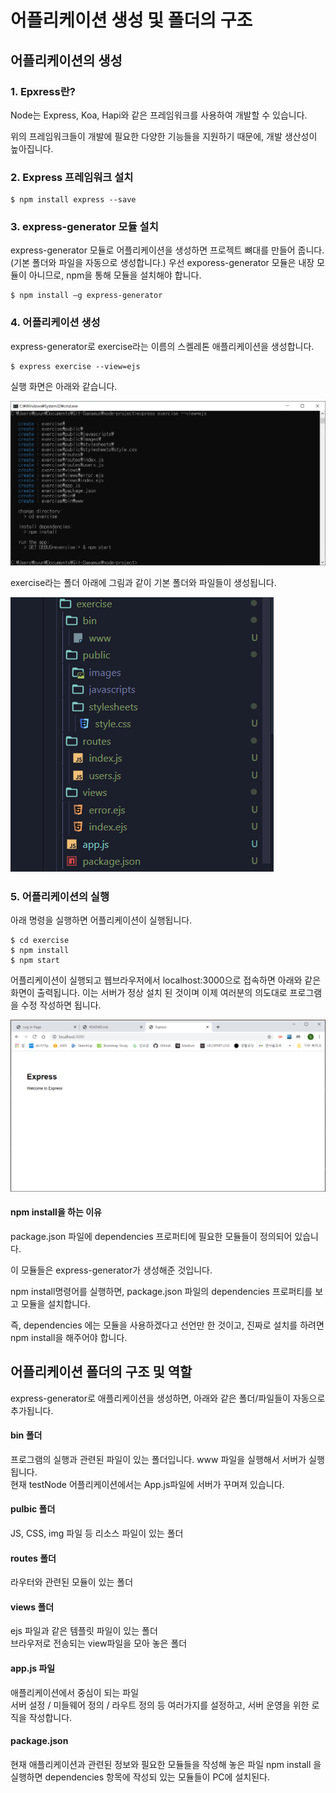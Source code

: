 # 어플리케이션 생성 및 폴더의 구조

## 어플리케이션의 생성

### 1. Epxress란?

Node는 Express, Koa, Hapi와 같은 프레임워크를 사용하여 개발할 수 있습니다.

위의 프레임워크들이 개발에 필요한 다양한 기능들을 지원하기 때문에, 개발 생산성이 높아집니다.

### 2. Express 프레임워크 설치

    $ npm install express --save

### 3. express-generator 모듈 설치

express-generator 모듈로 어플리케이션을 생성하면 프로젝트 뼈대를 만들어 줍니다.(기본 폴더와 파일을 자동으로 생성합니다.)
우선 exporess-generator 모듈은 내장 모듈이 아니므로, npm을 통해 모듈을 설치해야 합니다.

    $ npm install –g express-generator

### 4. 어플리케이션 생성

express-generator로 exercise라는 이름의 스켈레톤 애플리케이션을 생성합니다.

    $ express exercise --view=ejs

실행 화면은 아래와 같습니다.

![express](./public/images/express_gen.png)

exercise라는 폴더 아래에 그림과 같이 기본 폴더와 파일들이 생성됩니다.

![express](./public/images/basic_folder.png)

### 5. 어플리케이션의 실행

아래 명령을 실행하면 어플리케이션이 실행됩니다.

    $ cd exercise
    $ npm install
    $ npm start

어플리케이션이 실행되고 웹브라우저에서 localhost:3000으로 접속하면 아래와 같은 화면이 출력됩니다. 이는 서버가 정상 설치 된 것이며 이제 여러분의 의도대로 프로그램을 수정 작성하면 됩니다.

![express](./public/images/express_screen.png)

#### npm install을 하는 이유

package.json 파일에 dependencies 프로퍼티에 필요한 모듈들이 정의되어 있습니다.

이 모듈들은 express-generator가 생성해준 것입니다.

npm install명령어를 실행하면, package.json 파일의 dependencies 프로퍼티를 보고 모듈을 설치합니다.

즉, dependencies 에는 모듈을 사용하겠다고 선언만 한 것이고, 진짜로 설치를 하려면 npm install을 해주어야 합니다.

## 어플리케이션 폴더의 구조 및 역할

express-generator로 애플리케이션을 생성하면, 아래와 같은 폴더/파일들이 자동으로 추가됩니다.

#### bin 폴더

프로그램의 실행과 관련된 파일이 있는 폴더입니다.
www 파일을 실행해서 서버가 실행됩니다.  
현재 testNode 어플리케이션에서는 App.js파일에 서버가 꾸며져 있습니다.

#### pulbic 폴더

JS, CSS, img 파일 등 리소스 파일이 있는 폴더

#### routes 폴더

라우터와 관련된 모듈이 있는 폴더

#### views 폴더

ejs 파일과 같은 템플릿 파일이 있는 폴더  
브라우저로 전송되는 view파일을 모아 놓은 폴더

#### app.js 파일

애플리케이션에서 중심이 되는 파일  
서버 설정 / 미들웨어 정의 / 라우트 정의 등 여러가지를 설정하고, 서버 운영을 위한 로직을 작성합니다.

#### package.json

현재 애플리케이션과 관련된 정보와 필요한 모듈들을 작성해 놓은 파일 npm install 을 실행하면 dependencies 항목에 작성되 있는 모듈들이 PC에 설치된다.
